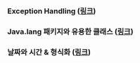 ### Exception Handling (<a href="https://github.com/JungwooSim/JavaBasic/tree/master/src/me/study/exception_handling" target="_blank">링크</a>)
### Java.lang 패키지와 유용한 클래스 (<a href="https://github.com/JungwooSim/JavaBasic/tree/master/src/me/study/java_lang" target="_blank">링크</a>)
### 날짜와 시간 & 형식화 (<a href="https://github.com/JungwooSim/JavaBasic/tree/master/src/me/study/date_time_formatting" target="_blank">링크</a>)

